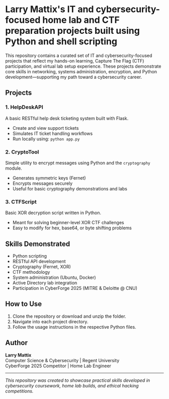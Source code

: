 # Larry Mattix's IT and cybersecurity-focused home lab and CTF preparation projects built using Python and shell scripting

This repository contains a curated set of IT and cybersecurity-focused projects that reflect my hands-on learning, Capture The Flag (CTF) participation, and virtual lab setup experience. These projects demonstrate core skills in networking, systems administration, encryption, and Python development—supporting my path toward a cybersecurity career.

## Projects

### 1. HelpDeskAPI
A basic RESTful help desk ticketing system built with Flask.
- Create and view support tickets
- Simulates IT ticket handling workflows
- Run locally using: `python app.py`

### 2. CryptoTool
Simple utility to encrypt messages using Python and the `cryptography` module.
- Generates symmetric keys (Fernet)
- Encrypts messages securely
- Useful for basic cryptography demonstrations and labs

### 3. CTFScript
Basic XOR decryption script written in Python.
- Meant for solving beginner-level XOR CTF challenges
- Easy to modify for hex, base64, or byte shifting problems

## Skills Demonstrated
- Python scripting
- RESTful API development
- Cryptography (Fernet, XOR)
- CTF methodology
- System administration (Ubuntu, Docker)
- Active Directory lab integration
- Participation in CyberForge 2025 (MITRE & Deloitte @ CNU)

## How to Use
1. Clone the repository or download and unzip the folder.
2. Navigate into each project directory.
3. Follow the usage instructions in the respective Python files.

## Author
**Larry Mattix**  
Computer Science & Cybersecurity | Regent University  
CyberForge 2025 Competitor | Home Lab Engineer

---

*This repository was created to showcase practical skills developed in cybersecurity coursework, home lab builds, and ethical hacking competitions.*
